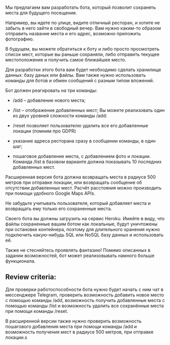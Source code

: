 Мы предлагаем вам разработать бота, который позволит сохранять места для будущего посещения.

Например, вы идете по улице, видите отличный ресторан, и хотите не забыть в него зайти в свободный вечер. Вам нужно каким-то образом отправить название места и его адрес, возможно приложить фотографию.

В будущем, вы можете обратиться к боту и либо просто просмотреть список мест, которые вы раньше сохраняли, либо отправить текущее местоположение и получить самое ближайшее место.

Для разработки этого бота вам будет необходимо сделать хранилище данных: базу даных или файлы. Вам также нужно использовать команды для ботов и обмен сообщений с разным типом вложений.

Бот должен реагировать на три команды:
* /add – добавление нового места;
* /list – отображение добавленных мест;
Вы можете реализовать один из двух уровней сложности команды /add:

* /reset позволяет пользователю удалить все его добавленные локации (помним про GDPR)
* указание адреса ресторана сразу в сообщении команды, в один шаг;
* пошаговое добавление места, с добавлением фото и локации.
Команда /list в базовом варианте должна показывать 10 последних добавленных мест.

Расширенная версия бота должна возвращать места в радиусе 500 метров при отправке локации, или возвращать сообщение об отсутствии добавленных мест. Расчёт расстояния можно производить при помощи удобного Google Maps APIs.

Не забудьте учитывать пользователя, который добавляет места и возвращать ему только его сохраненные места.

Своего бота вы должны загрузить на сервис Heroku. Имейте в виду, что файлы сохраненные вашим ботом как локальные, будут уничтожены при остановке контейнера, поэтому для длительного хранения нужно подключить какую-нибудь SQL или NoSQL базу данных и использовать её.

Также не стесняйтесь проявлять фантазию! Помимо описанных в задании возможностей, бот может реализовывать намного больше функционала.

## Review criteria:
Для проверки работоспособности бота нужно будет начать с ним чат в мессенджере Telegram, проверить возможность добавить новое место с помощью команды /add, возможность получить добавленные места с помощью команды /list и возможность удалить все сохранённые места при помощи команды /reset.

В расширенной версии также нужно проверить возможность пошагового добавления места при помощи команды /add и возможность получения мест в радиусе 500 метров, при отправке локации.s
